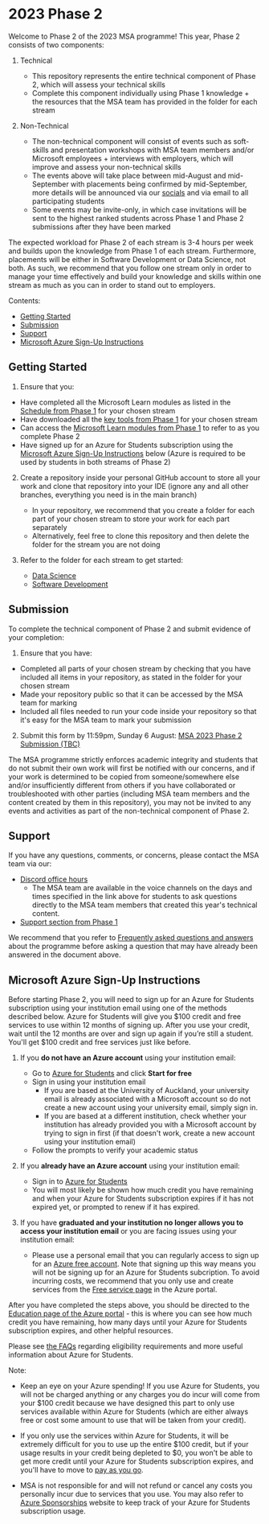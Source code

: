 # 2023 Phase 2

Welcome to Phase 2 of the 2023 MSA programme! This year, Phase 2 consists of two components:

1. Technical
    - This repository represents the entire technical component of Phase 2, which will assess your technical skills
    - Complete this component individually using Phase 1 knowledge + the resources that the MSA team has provided in the folder for each stream

2. Non-Technical
    - The non-technical component will consist of events such as soft-skills and presentation workshops with MSA team members and/or Microsoft employees + interviews with employers, which will improve and assess your non-technical skills
    - The events above will take place between mid-August and mid-September with placements being confirmed by mid-September, more details will be announced via our [socials](https://linktr.ee/msanz) and via email to all participating students
    - Some events may be invite-only, in which case invitations will be sent to the highest ranked students across Phase 1 and Phase 2 submissions after they have been marked

The expected workload for Phase 2 of each stream is 3-4 hours per week and builds upon the knowledge from Phase 1 of each stream. Furthermore, placements will be either in Software Development or Data Science, not both. As such, we recommend that you follow one stream only in order to manage your time effectively and build your knowledge and skills within one stream as much as you can in order to stand out to employers.

Contents:
- [Getting Started](https://github.com/NZMSA/2023-Phase-2#getting-started)
- [Submission](https://github.com/NZMSA/2023-Phase-2#submission)
- [Support](https://github.com/NZMSA/2023-Phase-2#support)
- [Microsoft Azure Sign-Up Instructions](https://github.com/NZMSA/2023-Phase-2#microsoft-azure-sign-up-instructions)

## Getting Started

1. Ensure that you:
- Have completed all the Microsoft Learn modules as listed in the [Schedule from Phase 1](https://github.com/NZMSA/2023-Phase-1#schedule) for your chosen stream
- Have downloaded all the [key tools from Phase 1](https://github.com/NZMSA/2023-Phase-1#key-tools) for your chosen stream
- Can access the [Microsoft Learn modules from Phase 1](https://github.com/NZMSA/2023-Phase-1#schedule) to refer to as you complete Phase 2
- Have signed up for an Azure for Students subscription using the [Microsoft Azure Sign-Up Instructions](https://github.com/NZMSA/2023-Phase-2#microsoft-azure-sign-up-instructions) below (Azure is required to be used by students in both streams of Phase 2)

2. Create a repository inside your personal GitHub account to store all your work and clone that repository into your IDE (ignore any and all other branches, everything you need is in the main branch)
    - In your repository, we recommend that you create a folder for each part of your chosen stream to store your work for each part separately
    - Alternatively, feel free to clone this repository and then delete the folder for the stream you are not doing

3. Refer to the folder for each stream to get started:
    - [Data Science](https://github.com/NZMSA/2023-Phase-2/tree/main/data-science)
    - [Software Development](https://github.com/NZMSA/2023-Phase-2/tree/main/software-development)

## Submission

To complete the technical component of Phase 2 and submit evidence of your completion:
1. Ensure that you have:
- Completed all parts of your chosen stream by checking that you have included all items in your repository, as stated in the folder for your chosen stream
- Made your repository public so that it can be accessed by the MSA team for marking
- Included all files needed to run your code inside your repository so that it's easy for the MSA team to mark your submission
2. Submit this form by 11:59pm, Sunday 6 August: [MSA 2023 Phase 2 Submission (TBC)]()

The MSA programme strictly enforces academic integrity and students that do not submit their own work will first be notified with our concerns, and if your work is determined to be copied from someone/somewhere else and/or insufficiently different from others if you have collaborated or troubleshooted with other parties (including MSA team members and the content created by them in this repository), you may not be invited to any events and activities as part of the non-technical component of Phase 2.

## Support

If you have any questions, comments, or concerns, please contact the MSA team via our:
- [Discord office hours](https://1drv.ms/x/s!AhUTdgNym7JMnmwi9Pjq74BOhQBC?e=Bi8QqC)
    - The MSA team are available in the voice channels on the days and times specified in the link above for students to ask questions directly to the MSA team members that created this year's technical content.
- [Support section from Phase 1](https://github.com/NZMSA/2023-Phase-1#support)

We recommend that you refer to [Frequently asked questions and answers](https://1drv.ms/w/s!AhUTdgNym7JMnXR2kDiGvhJsfcjo?e=ML2NyC) about the programme before asking a question that may have already been answered in the document above.

## Microsoft Azure Sign-Up Instructions

Before starting Phase 2, you will need to sign up for an Azure for Students subscription using your institution email using one of the methods described below. Azure for Students will give you $100 credit and free services to use within 12 months of signing up. After you use your credit, wait until the 12 months are over and sign up again if you’re still a student. You'll get $100 credit and free services just like before.

1. If you **do not have an Azure account** using your institution email:
    -  Go to [Azure for Students](https://azure.microsoft.com/en-us/free/students) and click **Start for free**
    -  Sign in using your institution email
        - If you are based at the University of Auckland, your university email is already associated with a Microsoft account so do not create a new account using your university email, simply sign in.
        - If you are based at a different institution, check whether your institution has already provided you with a Microsoft account by trying to sign in first (if that doesn't work, create a new account using your institution email)
    - Follow the prompts to verify your academic status

2. If you **already have an Azure account** using your institution email:
    - Sign in to [Azure for Students](https://azure.microsoft.com/en-us/free/students)
    - You will most likely be shown how much credit you have remaining and when your Azure for Students subscription expires if it has not expired yet, or prompted to renew if it has expired.

3. If you have **graduated and your institution no longer allows you to access your institution email** or you are facing issues using your institution email:
    - Please use a personal email that you can regularly access to sign up for an [Azure free account](https://azure.microsoft.com/en-us/free/free-account-faq). Note that signing up this way means you will not be signing up for an Azure for Students subcription. To avoid incurring costs, we recommend that you only use and create services from the [Free service page](https://portal.azure.com/#blade/Microsoft_Azure_Billing/FreeServicesBlade) in the Azure portal.

After you have completed the steps above, you should be directed to the [Education page of the Azure portal](https://portal.azure.com/?Microsoft_Azure_Education_correlationId=e940c73ae3ec44b1852cb836987cef3e#view/Microsoft_Azure_Education/EducationMenuBlade/~/overview) - this is where you can see how much credit you have remaining, how many days until your Azure for Students subscription expires, and other helpful resources.

Please see [the FAQs](https://learn.microsoft.com/en-us/azure/education-hub/azure-dev-tools-teaching/program-faq#azure-for-students) regarding eligibility requirements and more useful information about Azure for Students.

Note:
- Keep an eye on your Azure spending! If you use Azure for Students, you will not be charged anything or any charges you do incur will come from your $100 credit because we have designed this part to only use services available within Azure for Students (which are either always free or cost some amount to use that will be taken from your credit). 

- If you only use the services within Azure for Students, it will be extremely difficult for you to use up the entire $100 credit, but if your usage results in your credit being depleted to $0, you won't be able to get more credit until your Azure for Students subscription expires, and you'll have to move to [pay as you go](https://azure.microsoft.com/en-us/free/students/?WT.mc_id=academic-9938-cxa).

- MSA is not responsible for and will not refund or cancel any costs you personally incur due to services that you use. You may also refer to [Azure Sponsorships](https://www.microsoftazuresponsorships.com) website to keep track of your Azure for Students subscription usage.